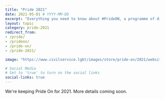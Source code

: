```yaml
---
title: "Pride 2021"
date: 2021-05-01 # YYYY-MM-DD 
excerpt: "Everything you need to know about #PrideON, a programme of digital events, content and resources from the Civil Service LGBT+ Network."
layout: topic
category: pride-2021
redirect_from:
- /pride/
- /prideon/
- /pride-on/
- /pride-2021/

image: "https://www.civilservice.lgbt/images/store/pride-on/2021/website-topic-header--transparent-background.png"

# Social Media
# Set to 'true' to turn on the social links
social-links: true
---
```


We're keeping Pride On for 2021. More details coming soon.
